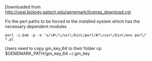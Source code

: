 
Downloaded from 
http://opal.biology.gatech.edu/genemark/license_download.cgi

Fix the perl paths to be forced to the installed system which has the necessary dependent modules
```
perl -i.bak -p -e 's/\#\!\/usr\/bin\/perl/#!\/usr\/bin\/env perl/'  *.pl
```

Users need to copy gm_key_64 to their folder 
cp $GENEMARK_PATH/gm_key_64 ~/.gm_key
